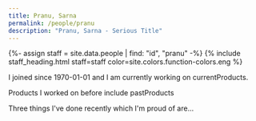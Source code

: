 ```yaml
---
title: Pranu, Sarna
permalink: /people/pranu
description: "Pranu, Sarna - Serious Title"
---
```


{%- assign staff = site.data.people | find: "id", "pranu" -%}
{% include staff_heading.html staff=staff color=site.colors.function-colors.eng %}

<p>I joined since 1970-01-01 and I am currently working on currentProducts.</p>

<p>Products I worked on before include pastProducts</p>

<p>Three things I've done recently which I'm proud of are...</p>

